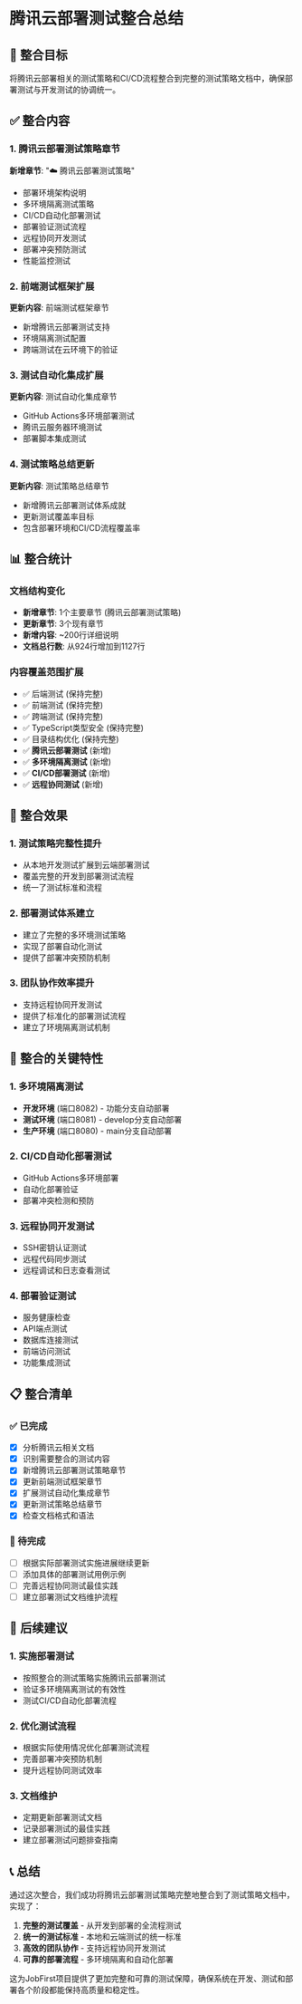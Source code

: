 # 腾讯云部署测试整合总结

## 🎯 整合目标
将腾讯云部署相关的测试策略和CI/CD流程整合到完整的测试策略文档中，确保部署测试与开发测试的协调统一。

## ✅ 整合内容

### 1. 腾讯云部署测试策略章节
**新增章节**: "☁️ 腾讯云部署测试策略"
- 部署环境架构说明
- 多环境隔离测试策略
- CI/CD自动化部署测试
- 部署验证测试流程
- 远程协同开发测试
- 部署冲突预防测试
- 性能监控测试

### 2. 前端测试框架扩展
**更新内容**: 前端测试框架章节
- 新增腾讯云部署测试支持
- 环境隔离测试配置
- 跨端测试在云环境下的验证

### 3. 测试自动化集成扩展
**更新内容**: 测试自动化集成章节
- GitHub Actions多环境部署测试
- 腾讯云服务器环境测试
- 部署脚本集成测试

### 4. 测试策略总结更新
**更新内容**: 测试策略总结章节
- 新增腾讯云部署测试体系成就
- 更新测试覆盖率目标
- 包含部署环境和CI/CD流程覆盖率

## 📊 整合统计

### 文档结构变化
- **新增章节**: 1个主要章节 (腾讯云部署测试策略)
- **更新章节**: 3个现有章节
- **新增内容**: ~200行详细说明
- **文档总行数**: 从924行增加到1127行

### 内容覆盖范围扩展
- ✅ 后端测试 (保持完整)
- ✅ 前端测试 (保持完整)
- ✅ 跨端测试 (保持完整)
- ✅ TypeScript类型安全 (保持完整)
- ✅ 目录结构优化 (保持完整)
- ✅ **腾讯云部署测试** (新增)
- ✅ **多环境隔离测试** (新增)
- ✅ **CI/CD部署测试** (新增)
- ✅ **远程协同测试** (新增)

## 🎉 整合效果

### 1. 测试策略完整性提升
- 从本地开发测试扩展到云端部署测试
- 覆盖完整的开发到部署测试流程
- 统一了测试标准和流程

### 2. 部署测试体系建立
- 建立了完整的多环境测试策略
- 实现了部署自动化测试
- 提供了部署冲突预防机制

### 3. 团队协作效率提升
- 支持远程协同开发测试
- 提供了标准化的部署测试流程
- 建立了环境隔离测试机制

## 🔄 整合的关键特性

### 1. 多环境隔离测试
- **开发环境** (端口8082) - 功能分支自动部署
- **测试环境** (端口8081) - develop分支自动部署  
- **生产环境** (端口8080) - main分支自动部署

### 2. CI/CD自动化部署测试
- GitHub Actions多环境部署
- 自动化部署验证
- 部署冲突检测和预防

### 3. 远程协同开发测试
- SSH密钥认证测试
- 远程代码同步测试
- 远程调试和日志查看测试

### 4. 部署验证测试
- 服务健康检查
- API端点测试
- 数据库连接测试
- 前端访问测试
- 功能集成测试

## 📋 整合清单

### ✅ 已完成
- [x] 分析腾讯云相关文档
- [x] 识别需要整合的测试内容
- [x] 新增腾讯云部署测试策略章节
- [x] 更新前端测试框架章节
- [x] 扩展测试自动化集成章节
- [x] 更新测试策略总结章节
- [x] 检查文档格式和语法

### 🔄 待完成
- [ ] 根据实际部署测试实施进展继续更新
- [ ] 添加具体的部署测试用例示例
- [ ] 完善远程协同测试最佳实践
- [ ] 建立部署测试文档维护流程

## 🚀 后续建议

### 1. 实施部署测试
- 按照整合的测试策略实施腾讯云部署测试
- 验证多环境隔离测试的有效性
- 测试CI/CD自动化部署流程

### 2. 优化测试流程
- 根据实际使用情况优化部署测试流程
- 完善部署冲突预防机制
- 提升远程协同测试效率

### 3. 文档维护
- 定期更新部署测试文档
- 记录部署测试的最佳实践
- 建立部署测试问题排查指南

## 📞 总结

通过这次整合，我们成功将腾讯云部署测试策略完整地整合到了测试策略文档中，实现了：

1. **完整的测试覆盖** - 从开发到部署的全流程测试
2. **统一的测试标准** - 本地和云端测试的统一标准
3. **高效的团队协作** - 支持远程协同开发测试
4. **可靠的部署流程** - 多环境隔离和自动化部署

这为JobFirst项目提供了更加完整和可靠的测试保障，确保系统在开发、测试和部署各个阶段都能保持高质量和稳定性。
